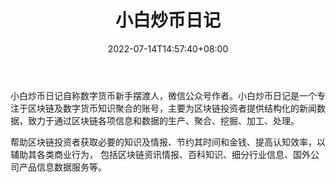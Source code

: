 ﻿---
weight: 
title: "小白炒币日记"
description: "数字货币新手摆渡人"
date: 2022-07-14T14:57:40+08:00
lastmod: 2022-07-14T14:57:40+08:00
draft: false
authors: ["Simon"]
featuredImage: "xiaobaichaobiriji.jpg"
link: "http://mp.weixin.qq.com/profile?src=3&timestamp=1657783010&ver=1&signature=NLcwO8SLHDy4yBvq9QTfpIKvc73GwU*oDWYbkdvBCscHm5zQXD0v85zSTHWaVwpE-Ep5T3b*XC8*cLctJzYJZA=="
tags: ["微信公众号","小白炒币日记"]
categories: ["navigation"]
navigation: ["微信公众号"]
lightgallery: true
toc: true
pinned: false
recommend: false
recommend1: false
---
小白炒币日记自称数字货币新手摆渡人，微信公众号作者。小白炒币日记是一个专注于区块链及数字货币知识聚合的账号，主要为区块链投资者提供结构化的新闻数据，致力于通过区块链各项信息和数据的生产、聚合、挖掘、加工、处理。

帮助区块链投资者获取必要的知识及情报、节约其时间和金钱、提高认知效率，以辅助其各类商业行为， 包括区块链资讯情报、百科知识、细分行业信息、国外公司产品信息数据服务等。